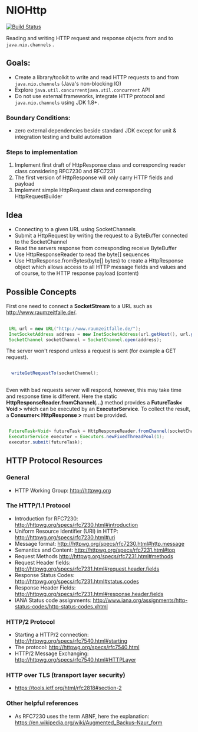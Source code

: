 # NIOHttp

[![Build Status](https://travis-ci.org/Oliver-Loeffler/NIOHttp.svg?branch=master)](https://travis-ci.org/Oliver-Loeffler/NIOHttp)  

Reading and writing HTTP request and response objects from and to  ``java.nio.channels`` .

## Goals:

 * Create a library/toolkit to write and read HTTP requests to and from ``java.nio.channels`` (Java's non-blocking IO)
 * Explore ``java.util.concurrentjava.util.concurrent`` API
 * Do not use external frameworks, integrate HTTP protocol and  ``java.nio.channels``  using JDK 1.8+.

### Boundary Conditions:

 * zero external dependencies beside standard JDK except for unit & integration testing and build automation

### Steps to implementation

 1. Implement first draft of HttpResponse class and corresponding reader class considering RFC7230 and RFC7231
 2. The first version of HttpResponse will only carry HTTP fields and payload
 3. Implement simple HttpRequest class and corresponding HttpRequestBuilder
 
 
## Idea

 * Connecting to a given URL using SocketChannels
 * Submit a HttpRequest by writing the request to a ByteBuffer connected to the SocketChannel
 * Read the servers response from corresponding receive ByteBuffer
  * Use HttpResponseReader to read the byte[] sequences
  * Use HttpResponse.fromBytes(byte[] bytes) to create a HttpResponse object which allows access to all HTTP message fields and values and of course, to the HTTP response payload (content) 

## Possible Concepts

First one need to connect a **SocketStream** to a URL such as http://www.raumzeitfalle.de/.

```java 
 
 URL url = new URL("http://www.raumzeitfalle.de/");
 InetSocketAddress address = new InetSocketAddress(url.getHost(), url.getDefaultPort());
 SocketChannel socketChannel = SocketChannel.open(address);

```
The server won't respond unless a request is sent (for example a GET request).
```java

  writeGetRequestTo(socketChannel);
  
```
Even with bad requests server will respond, however, this may take time and response time is different.
Here the static **HttpResponseReader.fromChannel(...)** method provides a **FutureTask< Void >** which can be executed by an **ExecutorService**. To collect the result, a **Consumer< HttpResponse >** must be provided.

```java

 FutureTask<Void> futureTask = HttpResponseReader.fromChannel(socketChannel, r -> System.out.println(r.responseHeader());
 ExecutorService executor = Executors.newFixedThreadPool(1);
 executor.submit(futureTask);

```


## HTTP Protocol Resources

### General

* HTTP Working Group: http://httpwg.org

### The HTTP/1.1 Protocol 

* Introduction for RFC7230: http://httpwg.org/specs/rfc7230.html#introduction
* Uniform Resource Identifier (URI) in HTTP: http://httpwg.org/specs/rfc7230.html#uri
* Message format: http://httpwg.org/specs/rfc7230.html#http.message
* Semantics and Content: http://httpwg.org/specs/rfc7231.html#top
 * Request Methods http://httpwg.org/specs/rfc7231.html#methods
 * Request Header fields: http://httpwg.org/specs/rfc7231.html#request.header.fields
 * Response Status Codes: http://httpwg.org/specs/rfc7231.html#status.codes
 * Response Header Fields: http://httpwg.org/specs/rfc7231.html#response.header.fields
* IANA Status code assignments: http://www.iana.org/assignments/http-status-codes/http-status-codes.xhtml

### HTTP/2 Protocol

* Starting a HTTP/2 connection: http://httpwg.org/specs/rfc7540.html#starting
* The protocol: http://httpwg.org/specs/rfc7540.html
* HTTP/2 Message Exchanging: http://httpwg.org/specs/rfc7540.html#HTTPLayer

### HTTP over TLS (transport layer security)

* https://tools.ietf.org/html/rfc2818#section-2

### Other helpful references

 * As RFC7230 uses the term ABNF, here the explanation: https://en.wikipedia.org/wiki/Augmented_Backus–Naur_form
